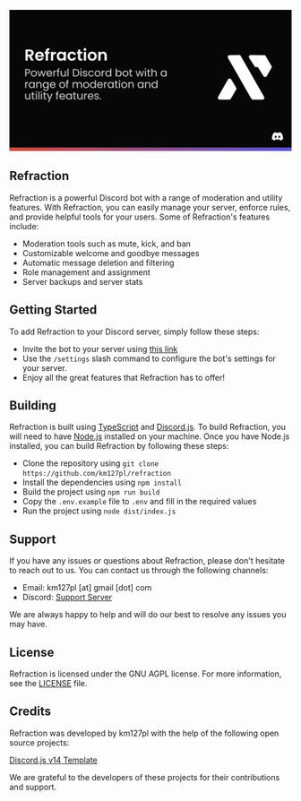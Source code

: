![Refraction - Powerful Discord bot with a range of moderation and utility features.](assets/thumbnail.png)

## Refraction

Refraction is a powerful Discord bot with a range of moderation and utility features. With Refraction, you can easily manage your server, enforce rules, and provide helpful tools for your users. Some of Refraction's features include:

- Moderation tools such as mute, kick, and ban
- Customizable welcome and goodbye messages
- Automatic message deletion and filtering
- Role management and assignment
- Server backups and server stats

## Getting Started

To add Refraction to your Discord server, simply follow these steps:

- Invite the bot to your server using [this link](https://refraction.us.to/add?src=readme)
- Use the `/settings` slash command to configure the bot's settings for your server.
- Enjoy all the great features that Refraction has to offer!

## Building

Refraction is built using [TypeScript](https://www.typescriptlang.org/) and [Discord.js](https://discord.js.org/). To build Refraction, you will need to have [Node.js](https://nodejs.org/en/) installed on your machine. Once you have Node.js installed, you can build Refraction by following these steps:
- Clone the repository using `git clone https://github.com/km127pl/refraction`
- Install the dependencies using `npm install`
- Build the project using `npm run build`
- Copy the `.env.example` file to `.env` and fill in the required values
- Run the project using `node dist/index.js`

## Support

If you have any issues or questions about Refraction, please don't hesitate to reach out to us. You can contact us through the following channels:

- Email: km127pl [at] gmail [dot] com
- Discord: [Support Server](https://refraction.us.to/support?src=readme)

We are always happy to help and will do our best to resolve any issues you may have.

## License

Refraction is licensed under the GNU AGPL license. For more information, see the [LICENSE](LICENSE) file.

## Credits

Refraction was developed by km127pl with the help of the following open source projects:

[Discord.js v14 Template](https://github.com/MericcaN41/discordjs-v14-template-ts/)

We are grateful to the developers of these projects for their contributions and support.
